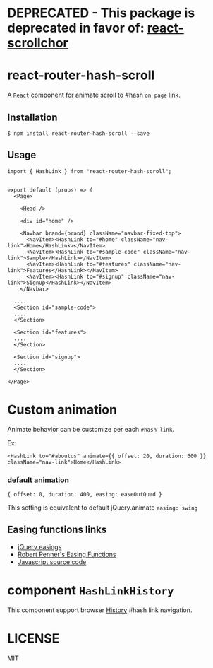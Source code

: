 # DEPRECATED - This package is deprecated in favor of: [react-scrollchor](https://www.npmjs.com/package/react-scrollchor)

# react-router-hash-scroll
A `React` component for animate scroll to #hash `on page` link.

## Installation

```
$ npm install react-router-hash-scroll --save
```


## Usage

```
import { HashLink } from "react-router-hash-scroll";


export default (props) => (
  <Page>

    <Head />

    <div id="home" />

    <Navbar brand={brand} className="navbar-fixed-top">
      <NavItem><HashLink to="#home" className="nav-link">Home</HashLink></NavItem>
      <NavItem><HashLink to="#sample-code" className="nav-link">Sample</HashLink></NavItem>
      <NavItem><HashLink to="#features" className="nav-link">Features</HashLink></NavItem>
      <NavItem><HashLink to="#signup" className="nav-link">SignUp</HashLink></NavItem>
    </Navbar>

  ....
  <Section id="sample-code">
  ....
  </Section>

  <Section id="features">
  ....
  </Section>

  <Section id="signup">
  ....
  </Section>

</Page>
```

# Custom animation

Animate behavior can be customize per each `#hash link`.

Ex:

```
<HashLink to="#aboutus" animate={{ offset: 20, duration: 600 }} className="nav-link">Home</HashLink>
```

### default animation
```
{ offset: 0, duration: 400, easing: easeOutQuad }
```
This setting is equivalent to default jQuery.animate `easing: swing`

## Easing functions links

* [jQuery easings](http://api.jqueryui.com/easings/)
* [Robert Penner's Easing Functions](http://robertpenner.com/easing/)
* [Javascript source code](https://github.com/danro/jquery-easing/blob/master/jquery.easing.js)

# component `HashLinkHistory`
This component support browser [History](https://github.com/mjackson/history) #hash link navigation.

# LICENSE
MIT
